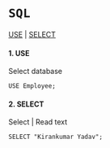 # `SQL`

<a href=#use>USE</a> | <a href=#select>SELECT</a>


<h4 name=use>1. USE</h4> 

Select database

```mysql
USE Employee;
```


<h4 name=select>2. SELECT</h4> 

Select | Read text

```mysql
SELECT "Kirankumar Yadav";
```
